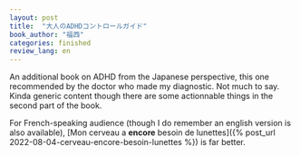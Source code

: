```yaml
---
layout: post
title:  "大人のADHDコントロールガイド"
book_author: "福西"
categories: finished
review_lang: en
---
```


An additional book on ADHD from the Japanese perspective, this one recommended by the doctor who made my diagnostic. Not much to say. Kinda generic content though there are some actionnable things in the second part of the book.

For French-speaking audience (though I do remember an english version is also available), [Mon cerveau a **encore** besoin de lunettes]({% post_url 2022-08-04-cerveau-encore-besoin-lunettes %}) is far better.